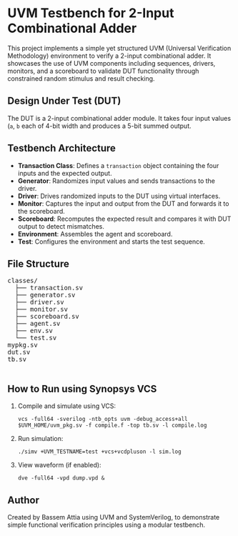 <!DOCTYPE html>
<html lang="en">
<head>
  <meta charset="UTF-8">
</head>
<body>

  <h1>UVM Testbench for 2-Input Combinational Adder</h1>

  <p>This project implements a simple yet structured UVM (Universal Verification Methodology) environment to verify a 2-input combinational adder. It showcases the use of UVM components including sequences, drivers, monitors, and a scoreboard to validate DUT functionality through constrained random stimulus and result checking.</p>

  <div class="section">
    <h2>Design Under Test (DUT)</h2>
    <p>The DUT is a 2-input combinational adder module. It takes four input values (<code>a</code>, <code>b</code> each of 4-bit width and produces a 5-bit summed output.</p>
  </div>

  <div class="section">
    <h2>Testbench Architecture</h2>
    <ul>
      <li><strong>Transaction Class</strong>: Defines a <code>transaction</code> object containing the four inputs and the expected output.</li>
      <li><strong>Generator</strong>: Randomizes input values and sends transactions to the driver.</li>
      <li><strong>Driver</strong>: Drives randomized inputs to the DUT using virtual interfaces.</li>
      <li><strong>Monitor</strong>: Captures the input and output from the DUT and forwards it to the scoreboard.</li>
      <li><strong>Scoreboard</strong>: Recomputes the expected result and compares it with DUT output to detect mismatches.</li>
      <li><strong>Environment</strong>: Assembles the agent and scoreboard.</li>
      <li><strong>Test</strong>: Configures the environment and starts the test sequence.</li>
    </ul>
  </div>

  <div class="section">
    <h2>File Structure</h2>
    <pre>
classes/
  ├── transaction.sv
  ├── generator.sv
  ├── driver.sv
  ├── monitor.sv
  ├── scoreboard.sv
  ├── agent.sv
  ├── env.sv
  └── test.sv
mypkg.sv
dut.sv
tb.sv
    </pre>
  </div>

  <div class="section">
    <h2>How to Run using Synopsys VCS</h2>
    <ol>
      <li>Compile and simulate using VCS:
        <pre><code>vcs -full64 -sverilog -ntb_opts uvm -debug_access+all $UVM_HOME/uvm_pkg.sv -f compile.f -top tb.sv -l compile.log
</code></pre>
      </li>
      <li>Run simulation:
        <pre><code>./simv +UVM_TESTNAME=test +vcs+vcdpluson -l sim.log</code></pre>
      </li>
      <li>View waveform (if enabled):
        <pre><code>dve -full64 -vpd dump.vpd &</code></pre>
      </li>
    </ol>
  </div>

  <div class="section">
  </div>

  <div class="section">
    <h2>Author</h2>
    <p>Created by Bassem Attia using UVM and SystemVerilog, to demonstrate simple functional verification principles using a modular testbench.</p>
  </div>

</body>
</html>
